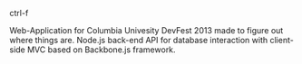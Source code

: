 ctrl-f

Web-Application for Columbia Univesity DevFest 2013 made to figure out where things are.
Node.js back-end API for database interaction with client-side MVC based on Backbone.js framework.

